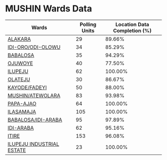 
# MUSHIN Wards Data

| Wards | Polling Units | Location Data Completion (%) |
| ---- | ----- | ------- |
| [ALAKARA](./wards/6032-alakara) | 29 | 89.66% |
| [IDI-ORO/ODI-OLOWU](./wards/6033-idi-oro/odi-olowu) | 34 | 85.29% |
| [BABALOSA](./wards/6034-babalosa) | 35 | 94.29% |
| [OJUWOYE](./wards/6035-ojuwoye) | 40 | 77.50% |
| [ILUPEJU](./wards/6036-ilupeju) | 62 | 100.00% |
| [OLATEJU](./wards/6037-olateju) | 30 | 86.67% |
| [KAYODE/FADEYI](./wards/6038-kayode/fadeyi) | 50 | 88.00% |
| [MUSHIN/ATEWOLARA](./wards/6039-mushin/atewolara) | 83 | 93.98% |
| [PAPA-AJAO](./wards/6040-papa-ajao) | 64 | 100.00% |
| [ILASAMAJA](./wards/6041-ilasamaja) | 105 | 100.00% |
| [BABALOSA/IDI-ARABA](./wards/6042-babalosa/idi-araba) | 95 | 97.89% |
| [IDI-ARABA](./wards/6043-idi-araba) | 62 | 95.16% |
| [ITIRE](./wards/6044-itire) | 153 | 96.08% |
| [ILUPEJU INDUSTRIAL ESTATE](./wards/6045-ilupeju-industrial-estate) | 23 | 100.00% |





